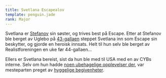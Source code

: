 ```yaml
---
title: Svetlana Escapealov
template: penguin.jade
rank: Major
---
```


Svetlana er [Stefanov](/penguin/stefanov/) sin søster, og trives best på Escape. Etter at Stefanov ble berget av Uglebo på [43-gallaen](/dictionary/#galla-nummerering) steppet Svetlana inn som Escape sin beskytter, og gjorde en heroisk innsats. Helt til hun selv ble berget av Realistforeningen en uke før 44-gallaen...

Ellers er Svetlana bereist, sist da hun ble med til USA med en av CYBs interne. Selv om hun hadde [noen ubehagelige opplevelser der](https://www.facebook.com/photo.php?fbid=275587299231416&set=p.275587299231416&type=1), var mesteparten preget av [hyggelige begivenheter](https://www.facebook.com/photo.php?fbid=276443842479095&set=o.155555111125341&type=1).